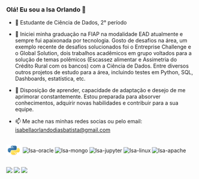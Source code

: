 ### Olá! Eu sou a Isa Orlando 👋

- 🔭 Estudante de Ciência de Dados, 2° período

- 🌱 Iniciei minha graduação na FIAP na modalidade EAD atualmente e sempre fui apaixonada por tecnologia. Gosto de desafios na área, um exemplo recente de desafios solucionados foi o Entreprise Challenge e o Global Solution, dois trabalhos acadêmicos em grupo voltados para a solução de temas polêmicos (Escassez alimentar e Assimetria do Crédito Rural com os bancos) com a Ciência de Dados. Entre diversos outros projetos de estudo para a área, incluindo testes em Python, SQL, Dashboards, estatística, etc.
  
- 🚀 Disposição de aprender, capacidade de adaptação e desejo de me aprimorar constantemente. Estou preparada para absorver conhecimentos, adquirir novas habilidades e contribuir para a sua equipe. 

  
- 📫 Me ache nas minhas redes socias ou pelo email: isabellaorlandodiasbatista@gmail.com

<div style="display: inline_block"><br>
<img align="center" alt="Isa-Python" height="30" width="40" src="https://raw.githubusercontent.com/devicons/devicon/master/icons/python/python-original.svg"> 
<img align="center" alt="Isa-oracle" height="30" width="40" src="https://cdn.jsdelivr.net/gh/devicons/devicon/icons/oracle/oracle-original.svg" />
<img align="center" alt="Isa-mongo" height="30" width="40" src="https://cdn.jsdelivr.net/gh/devicons/devicon/icons/mongodb/mongodb-original.svg" />
<img align="center" alt="Isa-jupyter" height="30" width="40" src="https://cdn.jsdelivr.net/gh/devicons/devicon/icons/jupyter/jupyter-original.svg" />
<img align="center" alt="Isa-linux" height="30" width="40" src="https://cdn.jsdelivr.net/gh/devicons/devicon/icons/linux/linux-original.svg" />
<img align="center" alt="Isa-apache" height="30" width="40" src="https://cdn.jsdelivr.net/gh/devicons/devicon/icons/apache/apache-original.svg" />
</div> 

 ##
 
<div> 
  <a href="https://instagram.com/isaaorlando_" target="_blank"><img src="https://img.shields.io/badge/-Instagram-%23E4405F?style=for-the-badge&logo=instagram&logoColor=white" target="_blank"></a>
  <a href = "mailto:isabellaorlandodiasbatista@gmail.com"><img src="https://img.shields.io/badge/-Gmail-%23333?style=for-the-badge&logo=gmail&logoColor=white" target="_blank"></a>
  <a href="https://www.linkedin.com/in/isabella-orlando-ab0062187/" target="_blank"><img src="https://img.shields.io/badge/-LinkedIn-%230077B5?style=for-the-badge&logo=linkedin&logoColor=white" target="_blank"></a> 
  </div>

          
 




